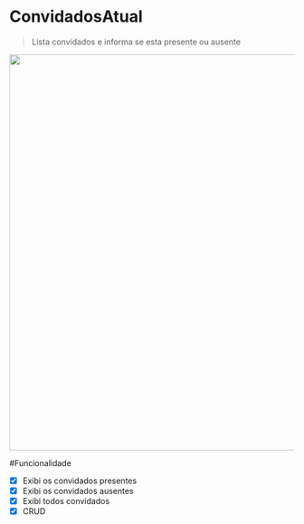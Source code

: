 # ConvidadosAtual
<blockquote>Lista convidados e informa se esta presente ou ausente</blockquote>
<div align="center">
<img src="https://user-images.githubusercontent.com/39415559/162339337-6d2e37d6-524a-4d9a-8bcb-6801d30ebcfb.png" width="700px" />
</div>

#Funcionalidade
- [X] Exibi os convidados presentes
- [X] Exibi os convidados ausentes
- [X] Exibi todos convidados
- [x] CRUD
